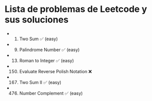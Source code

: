 
# Lista de problemas de Leetcode y sus soluciones

- 001. Two Sum ✅ (easy)

- 009. Palindrome Number ✅ (easy)
- 013. Roman to Integer ✅ (easy)

- 150. Evaluate Reverse Polish Notation ❌

- 167. Two Sum II ✅ (easy)

- 476. Number Complement ✅ (easy)
